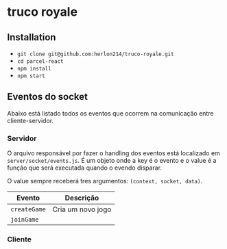 # truco royale


## Installation

* `git clone git@github.com:herlon214/truco-royale.git`
* `cd parcel-react`
* `npm install`
* `npm start`


## Eventos do socket
Abaixo está listado todos os eventos que ocorrem na comunicação entre cliente-servidor.

### Servidor
O arquivo responsável por fazer o handling dos eventos está localizado em `server/socket/events.js`. É um objeto onde a key é o evento e o value é a função que será executada quando o evendo disparar.

O value sempre receberá tres argumentos: `(context, socket, data)`.

|Evento|Descrição|
|------|---------|
|`createGame`|Cria um novo jogo|
|`joinGame`|

### Cliente